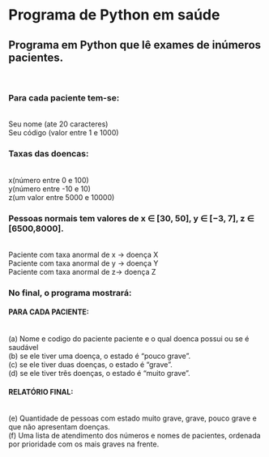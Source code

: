# Programa de Python em saúde
<h2>Programa em Python que lê exames de inúmeros pacientes.</h2><br>
<h3>Para cada paciente tem-se:</h3>
  <br>Seu nome (ate 20 caracteres) 
  <br>Seu código (valor entre 1 e 1000) 
<h3>Taxas das doencas:</h3>
  <br>x(número entre 0 e 100) 
  <br>y(número entre -10 e 10)  
  <br>z(um valor entre 5000 e 10000)
<h3>Pessoas normais tem valores de x ∈ [30, 50], y ∈ [−3, 7], z ∈ [6500,8000].</h3>
  <br>Paciente com taxa anormal de x -> doença X  
  <br>Paciente com taxa anormal de y -> doença Y  
  <br>Paciente com taxa anormal de z-> doença Z   
<h3>No final, o programa mostrará:</h3>
  <h4>PARA CADA PACIENTE:</h4>
    <br>(a) Nome e codigo do paciente paciente e o qual doenca possui ou se é saudável 
    <br>(b) se ele tiver uma doença, o estado é “pouco grave”. 
    <br>(c) se ele tiver duas doenças, o estado é “grave”. 
    <br>(d) se ele tiver três doenças, o estado é “muito grave”.  
  <h4>RELATÓRIO FINAL:</h4>
    <br>(e) Quantidade de pessoas com estado muito grave, grave, pouco grave e que não apresentam doenças. 
    <br>(f) Uma lista de atendimento dos números e nomes de pacientes, ordenada por prioridade com os mais graves na frente.
